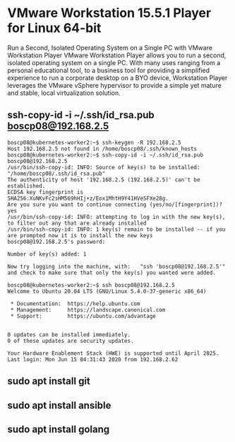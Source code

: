
# VMware Workstation 15.5.1 Player for Linux 64-bit

Run a Second, Isolated Operating System on a Single PC with VMware Workstation Player VMware Workstation Player 
allows you to run a second, isolated operating system on a single PC. With many uses ranging from a personal educational tool,
to a business tool for providing a simplified experience to run a corporate desktop on a BYO device, 
Workstation Player leverages  the VMware vSphere hypervisor to provide a simple yet mature and stable, 
local virtualization solution.


## ssh-copy-id -i ~/.ssh/id_rsa.pub boscp08@192.168.2.5

````
boscp08@kubernetes-worker2:~$ ssh-keygen -R 192.168.2.5
Host 192.168.2.5 not found in /home/boscp08/.ssh/known_hosts
boscp08@kubernetes-worker2:~$ ssh-copy-id -i ~/.ssh/id_rsa.pub boscp08@192.168.2.5
/usr/bin/ssh-copy-id: INFO: Source of key(s) to be installed: "/home/boscp08/.ssh/id_rsa.pub"
The authenticity of host '192.168.2.5 (192.168.2.5)' can't be established.
ECDSA key fingerprint is SHA256:XuNKvFc2sHM569hHIj+z/Eox1MhtH9Y41HVeSFXe28g.
Are you sure you want to continue connecting (yes/no/[fingerprint])? yes
/usr/bin/ssh-copy-id: INFO: attempting to log in with the new key(s), to filter out any that are already installed
/usr/bin/ssh-copy-id: INFO: 1 key(s) remain to be installed -- if you are prompted now it is to install the new keys
boscp08@192.168.2.5's password: 

Number of key(s) added: 1

Now try logging into the machine, with:   "ssh 'boscp08@192.168.2.5'"
and check to make sure that only the key(s) you wanted were added.

boscp08@kubernetes-worker2:~$ ssh boscp08@192.168.2.5
Welcome to Ubuntu 20.04 LTS (GNU/Linux 5.4.0-37-generic x86_64)

 * Documentation:  https://help.ubuntu.com
 * Management:     https://landscape.canonical.com
 * Support:        https://ubuntu.com/advantage


0 updates can be installed immediately.
0 of these updates are security updates.

Your Hardware Enablement Stack (HWE) is supported until April 2025.
Last login: Mon Jun 15 04:31:43 2020 from 192.168.2.62
````

## sudo apt install git 

## sudo apt install ansible

## sudo apt install golang


